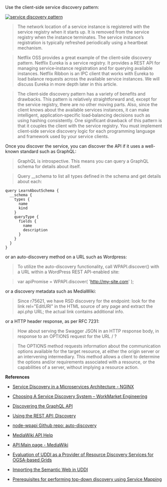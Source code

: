 Use the client-side service discovery pattern: 

[![service discovery pattern][1]][1]
>The network location of a service instance is registered with the service registry when it starts up. It is removed from the service registry when the instance terminates. The service instance’s registration is typically refreshed periodically using a heartbeat mechanism.

>Netflix OSS provides a great example of the client‑side discovery pattern. Netflix Eureka is a service registry. It provides a REST API for managing service‑instance registration and for querying available instances. Netflix Ribbon is an IPC client that works with Eureka to load balance requests across the available service instances. We will discuss Eureka in more depth later in this article.

>The client‑side discovery pattern has a variety of benefits and drawbacks. This pattern is relatively straightforward and, except for the service registry, there are no other moving parts. Also, since the client knows about the available services instances, it can make intelligent, application‑specific load‑balancing decisions such as using hashing consistently. One significant drawback of this pattern is that it couples the client with the service registry. You must implement client‑side service discovery logic for each programming language and framework used by your service clients.


  [1]: https://i.stack.imgur.com/4zylX.png

Once you discover the service, you can discover the API if it uses a well-known standard such as GraphQL:

>GraphQL is introspective. This means you can query a GraphQL schema for details about itself.

>Query __schema to list all types defined in the schema and get details about each:

    query LearnAboutSchema {
      __schema {
        types {
          name
          kind
        }
        queryType {
          fields {
            name
            description
          }
        }
      }
    }


or an auto-discovery method on a URL such as Wordpress:

>To utilize the auto-discovery functionality, call WPAPI.discover() with a URL within a WordPress REST API-enabled site:

>var apiPromise = WPAPI.discover( 'http://my-site.com' );

or a discovery metadata such as MediaWiki:

>Since r75621, we have RSD discovery for the endpoint: look for the link rel="EditURI" in the HTML source of any page and extract the api.php URL; the actual link contains additional info.

or a HTTP header response, as per RFC 7231:

>How about serving the Swagger JSON in an HTTP response body, in response to an OPTIONS request for the URL / ?

>The OPTIONS method requests information about the communication options available for the target resource, at either the origin server or an intervening intermediary.  This method allows a client to determine the options and/or requirements associated with a resource, or the capabilities of a server, without implying a resource action.

**References**

* [Service Discovery in a Microservices Architecture - NGINX](https://www.nginx.com/blog/service-discovery-in-a-microservices-architecture/)

* [Choosing A Service Discovery System – WorkMarket Engineering](https://workmarket.tech/choosing-a-service-discovery-system-1979ee55c728)

* [Discovering the GraphQL API](https://developer.github.com/v4/guides/intro-to-graphql/#discovering-the-graphql-api)

* [Using the REST API: Discovery](https://developer.wordpress.org/rest-api/using-the-rest-api/discovery/)

* [node-wpapi Github repo: auto-discovery](https://github.com/WP-API/node-wpapi#auto-discovery)

* [MediaWiki API Help](https://www.mediawiki.org/w/api.php)

* [API:Main page - MediaWiki](https://www.mediawiki.org/wiki/API:Main_page)

* [Evaluation of UDDI as a Provider of Resource
Discovery Services for OGSA-based Grids](http://www.cs.virginia.edu/~gsw2c/research/UDDI_Grids.pdf)

* [Importing the Semantic Web in UDDI](http://www.cs.cmu.edu/~terryp/Pubs/Paolucci-WSeBT2002.pdf)

* [Prerequisites for performing top-down discovery using Service Mapping](https://docs.servicenow.com/bundle/london-it-operations-management/page/product/service-mapping/reference/prerequisites-service-mapping.html)